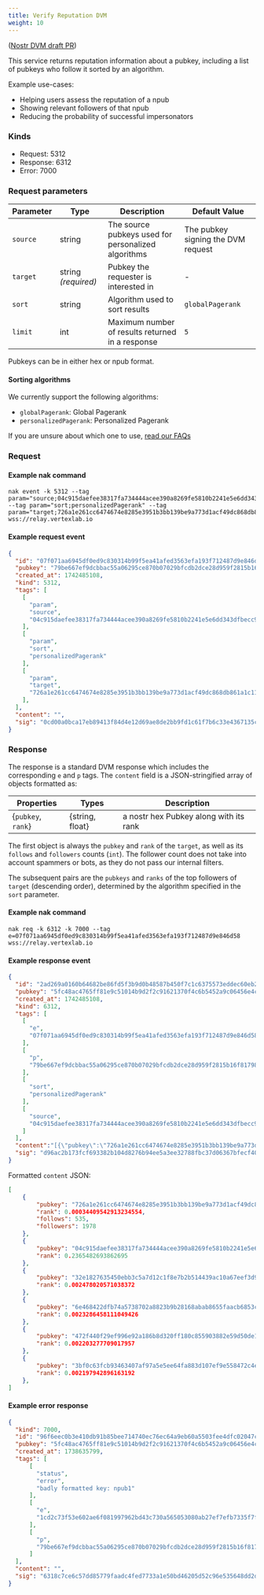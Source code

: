 ```yaml
---
title: Verify Reputation DVM
weight: 10
---
```


([Nostr DVM draft PR](https://github.com/nostr-protocol/data-vending-machines/pull/38))

This service returns reputation information about a pubkey, including a list of pubkeys who follow it sorted by an algorithm.

Example use-cases:

  - Helping users assess the reputation of a npub
  - Showing relevant followers of that npub
  - Reducing the probability of successful impersonators

### Kinds

 - Request: 5312
 - Response: 6312
 - Error: 7000

### Request parameters

| Parameter | Type | Description | Default Value |
|-----|-----|-----|-----|
| `source` | string | The source pubkeys used for personalized algorithms | The pubkey signing the DVM request |
| `target` | string _(required)_ | Pubkey the requester is interested in | - |
| `sort`| string | Algorithm used to sort results | `globalPagerank` |
| `limit` | int | Maximum number of results returned in a response | `5` |

Pubkeys can be in either hex or npub format.

#### Sorting algorithms

We currently support the following algorithms:

 - `globalPagerank`: Global Pagerank
 - `personalizedPagerank`: Personalized Pagerank

If you are unsure about which one to use, [read our FAQs](https://vertexlab.io/docs/faq/#what-is-the-difference-between-global-and-personalized-pagerank)

### Request

#### Example nak command
```
nak event -k 5312 --tag param="source;04c915daefee38317fa734444acee390a8269fe5810b2241e5e6dd343dfbecc9" --tag param="sort;personalizedPagerank" --tag param="target;726a1e261cc6474674e8285e3951b3bb139be9a773d1acf49dc868db861a1c11" wss://relay.vertexlab.io
```

#### Example request event

```json
{
  "id": "07f071aa6945df0ed9c830314b99f5ea41afed3563efa193f712487d9e846d58",
  "pubkey": "79be667ef9dcbbac55a06295ce870b07029bfcdb2dce28d959f2815b16f81798",
  "created_at": 1742485108,
  "kind": 5312,
  "tags": [
    [
      "param",
      "source",
      "04c915daefee38317fa734444acee390a8269fe5810b2241e5e6dd343dfbecc9"
    ],
    [
      "param",
      "sort",
      "personalizedPagerank"
    ],
    [
      "param",
      "target",
      "726a1e261cc6474674e8285e3951b3bb139be9a773d1acf49dc868db861a1c11"
    ],
  ],
  "content": "",
  "sig": "0cd00a0bca17eb89413f84d4e12d69ae8de2bb9fd1c61f7b6c33e4367135c32cebcd4dfa33cea25f28aa9c68854a50650013bcc4e83f8074ada3da4654b83967"
}
```

### Response

The response is a standard DVM response which includes the corresponding `e` and `p` tags.
The `content` field is a JSON-stringified array of objects formatted as:

| Properties | Types | Description |
|-----|-----|-----|
| {`pubkey`, `rank`} | {string, float} | a nostr hex Pubkey along with its rank |

The first object is always the `pubkey` and `rank` of the `target`, as well as its `follows` and `followers` counts (`int`). The follower count does not take into account spammers or bots, as they do not pass our internal filters.

The subsequent pairs are the `pubkeys` and `ranks` of the top followers of `target` (descending order), determined by the algorithm specified in the `sort` parameter.

#### Example nak command
```
nak req -k 6312 -k 7000 --tag e=07f071aa6945df0ed9c830314b99f5ea41afed3563efa193f712487d9e846d58 wss://relay.vertexlab.io
```

#### Example response event

```json
{
  "id": "2ad269a0160b64682be86fd5f3b9d0b48587b450f7c1c6375573eddec60eb2d5",
  "pubkey": "5fc48ac4765ff81e9c51014b9d2f2c91621370f4c6b5452a9c06456e4cccaeb4",
  "created_at": 1742485108,
  "kind": 6312,
  "tags": [
    [
      "e",
      "07f071aa6945df0ed9c830314b99f5ea41afed3563efa193f712487d9e846d58"
    ],
    [
      "p",
      "79be667ef9dcbbac55a06295ce870b07029bfcdb2dce28d959f2815b16f81798"
    ],
    [
      "sort",
      "personalizedPagerank"
    ],
    [
      "source",
      "04c915daefee38317fa734444acee390a8269fe5810b2241e5e6dd343dfbecc9"
    ]
  ],
  "content":"[{\"pubkey\":\"726a1e261cc6474674e8285e3951b3bb139be9a773d1acf49dc868db861a1c11\",\"rank\":0.00034409542913234554,\"follows\":535, \"followers\":1978},{\"pubkey\":\"04c915daefee38317fa734444acee390a8269fe5810b2241e5e6dd343dfbecc9\",\"rank\":0.2365482693862695},{\"pubkey\":\"32e1827635450ebb3c5a7d12c1f8e7b2b514439ac10a67eef3d9fd9c5c68e245\",\"rank\":0.002478020571038372},{\"pubkey\":\"6e468422dfb74a5738702a8823b9b28168abab8655faacb6853cd0ee15deee93\",\"rank\":0.0023286458111049426},{\"pubkey\":\"472f440f29ef996e92a186b8d320ff180c855903882e59d50de1b8bd5669301e\",\"rank\":0.002203277709017957},{\"pubkey\":\"3bf0c63fcb93463407af97a5e5ee64fa883d107ef9e558472c4eb9aaaefa459d\",\"rank\":0.002197942896163192}]",
  "sig": "d96ac2b173fcf693382b104d8276b94ee5a3ee32788fbc37d06367bfecf409f84dd1219c449d696bacce314be4a8bc01f3cd6c062cce3c98613a92f2aaa63c01"
}
```

Formatted `content` JSON:

```json
[
  	{
		"pubkey": "726a1e261cc6474674e8285e3951b3bb139be9a773d1acf49dc868db861a1c11",
		"rank": 0.00034409542913234554,
        "follows": 535,
        "followers": 1978
	},
	{
		"pubkey": "04c915daefee38317fa734444acee390a8269fe5810b2241e5e6dd343dfbecc9",
		"rank": 0.2365482693862695
	},
	{
		"pubkey": "32e1827635450ebb3c5a7d12c1f8e7b2b514439ac10a67eef3d9fd9c5c68e245",
		"rank": 0.002478020571038372
	},
	{
		"pubkey": "6e468422dfb74a5738702a8823b9b28168abab8655faacb6853cd0ee15deee93",
		"rank": 0.0023286458111049426
	},
	{
		"pubkey": "472f440f29ef996e92a186b8d320ff180c855903882e59d50de1b8bd5669301e",
		"rank": 0.002203277709017957
	},
	{
		"pubkey": "3bf0c63fcb93463407af97a5e5ee64fa883d107ef9e558472c4eb9aaaefa459d",
		"rank": 0.002197942896163192
	},
]
```

#### Example error response

```json
{
  "kind": 7000,
  "id": "96f6eec0b3e410db91b85bee714740ec76ec64a9eb60a5503fee4dfc02047c1a",
  "pubkey": "5fc48ac4765ff81e9c51014b9d2f2c91621370f4c6b5452a9c06456e4cccaeb4",
  "created_at": 1738635799,
  "tags": [
      [
        "status",
        "error",
        "badly formatted key: npub1"
      ],
      [
        "e",
        "1cd2c73f53e602ae6f081997962bd43c730a565053080ab27ef7efb7335f7f49"
      ],
      [
        "p",
        "79be667ef9dcbbac55a06295ce870b07029bfcdb2dce28d959f2815b16f81798"
      ]
  ],
  "content": "",
  "sig": "6318c7ce6c57dd85779faadc4fed7733a1e50bd46205d52c96e535648dd2dd07e573e8d1fdef496d27014c80d1f2f604cb5337744d24000c00dde485ccdcf48c"
}
```

